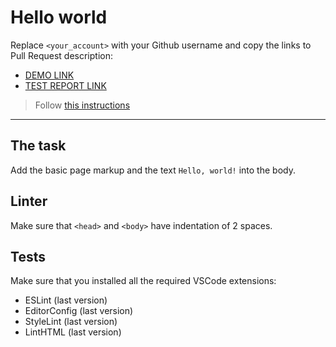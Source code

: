 # Hello world

Replace `<your_account>` with your Github username and copy the links to Pull Request description:
- [DEMO LINK](https://Nazar-Dudnyk.github.io/layout_hello-world/)
- [TEST REPORT LINK](https://Nazar-Dudnyk.github.io/layout_hello-world/report/html_report/)

> Follow [this instructions](https://mate-academy.github.io/layout_task-guideline/#how-to-solve-the-layout-tasks-on-github)
___

## The task

Add the basic page markup and the text `Hello, world!` into the body.

## Linter

Make sure that `<head>` and `<body>` have indentation of 2 spaces.

## Tests

Make sure that you installed all the required VSCode extensions:

- ESLint (last version)
- EditorConfig (last version)
- StyleLint (last version)
- LintHTML (last version)
